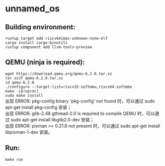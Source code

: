 # unnamed_os

## Building environment:
`rustup target add riscv64imac-unknown-none-elf`  
`cargo install cargo-binutils`  
`rustup component add llvm-tools-preview`  

## QEMU (ninja is required):
`wget https://download.qemu.org/qemu-6.2.0.tar.xz`  
`tar xvJf qemu-6.2.0.tar.xz`  
`cd qemu-6.2.0`  
`./configure --target-list=riscv32-softmmu,riscv64-softmmu`  
`make -j$(nproc)`  
`sudo make install`    
出现 ERROR: pkg-config binary 'pkg-config' not found 时，可以通过 sudo apt-get install pkg-config 安装；  
出现 ERROR: glib-2.48 gthread-2.0 is required to compile QEMU 时，可以通过 sudo apt-get install libglib2.0-dev 安装；  
出现 ERROR: pixman >= 0.21.8 not present 时，可以通过 sudo apt-get install libpixman-1-dev 安装。  

## Run:  
`make run`